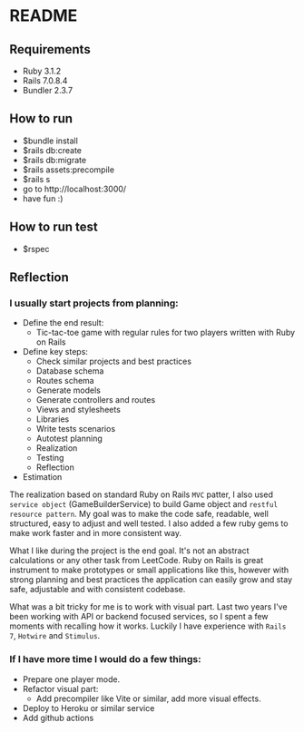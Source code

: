 # README

## Requirements
- Ruby 3.1.2
- Rails 7.0.8.4
- Bundler 2.3.7

## How to run
- $bundle install
- $rails db:create
- $rails db:migrate
- $rails assets:precompile
- $rails s
- go to http://localhost:3000/
- have fun :)

## How to run test
- $rspec

## Reflection

### I usually start projects from planning:
- Define the end result:
    - Tic-tac-toe game with regular rules for two players written with Ruby on Rails
- Define key steps:
    - Check similar projects and best practices
    - Database schema
    - Routes schema
    - Generate models
    - Generate controllers and routes
    - Views and stylesheets
    - Libraries
    - Write tests scenarios
    - Autotest planning
    - Realization
    - Testing
    - Reflection
- Estimation

The realization based on standard Ruby on Rails `MVC` patter, I also used `service object` (GameBuilderService) 
to build Game object and `restful resource pattern`. My goal was to make the code safe, readable, well structured,
easy to adjust and well tested. I also added a few ruby gems to make work faster and in more consistent way.

What I like during the project is the end goal. It's not an abstract calculations or any other task from LeetCode.
Ruby on Rails is great instrument to make prototypes or small applications like this, however with strong planning 
and best practices the application can easily grow and stay safe, adjustable and with consistent codebase.

What was a bit tricky for me is to work with visual part. Last two years I've been working with API or 
backend focused services, so I spent a few moments with recalling how it works. Luckily I have experience
with `Rails 7`, `Hotwire` and `Stimulus`.


### If I have more time I would do a few things: 

- Prepare one player mode.
- Refactor visual part:
  - Add precompiler like Vite or similar, add more visual effects.
- Deploy to Heroku or similar service
- Add github actions
